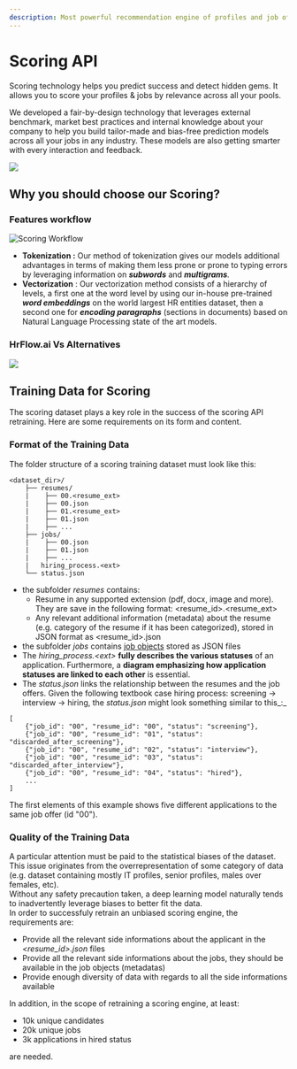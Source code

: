 ```yaml
---
description: Most powerful recommendation engine of profiles and job offers.
---
```


# Scoring API

Scoring technology helps you predict success and detect hidden gems. It allows you to score your profiles & jobs by relevance across all your pools. 

We developed a fair-by-design technology that leverages external benchmark, market best practices and internal knowledge about your company to help you build tailor-made and bias-free prediction models across all your jobs in any industry. These models are also getting smarter with every interaction and feedback.



![](https://lh3.googleusercontent.com/ojfdLeNBCyPQVa-ejZq8XgkDYIbYIHVm82hwuu6kNkJC38FOV37jsLI-fjUyXWSOvoPu-kvlbSOsFTaTsZYgaFfPq22tDEfcqghJoElhI8RdpFrHrdUMVi8br_leedY23oHtoJCD1_c)

## Why you should choose our Scoring?

### Features workflow

![Scoring Workflow](../.gitbook/assets/scoring.png)



* **Tokenization :** Our method of tokenization gives our models additional advantages in terms of making them less prone or prone to typing errors by leveraging  information on _**subwords**_ and _**multigrams**._
* **Vectorization** : Our vectorization method consists of a hierarchy of levels, a first one at the word level by using our in-house pre-trained _**word embeddings**_ on the world largest HR entities dataset, then a second one for _**encoding paragraphs**_ \(sections in documents\) based on Natural Language Processing state of the art models.

### **HrFlow.ai Vs Alternatives**

![](../.gitbook/assets/screenshot-2020-04-15-at-08.28.43.png)

## Training Data for Scoring

The scoring dataset plays a key role in the success of the scoring API retraining. Here are some requirements on its form and content.

### Format of the Training Data

The folder structure of a scoring training dataset must look like this:

```text
<dataset_dir>/
    ├── resumes/
    |    ├── 00.<resume_ext>
    |    ├── 00.json
    |    ├── 01.<resume_ext>
    |    ├── 01.json
    |    ├── ... 
    ├── jobs/
    |    ├── 00.json
    |    ├── 01.json
    |    ├── ...
    |   hiring_process.<ext>
    └── status.json
```

* the subfolder _resumes_ contains:
  * Resume in any supported extension \(pdf, docx, image and more\). They are save in the following format: &lt;resume\_id&gt;.&lt;resume\_ext&gt; 
  * Any relevant additional information \(metadata\) about the resume \(e.g. category of the resume if it has been categorized\), stored in JSON format as &lt;resume\_id&gt;.json
* the subfolder _jobs_ contains [job objects](https://developers.hrflow.ai/hr-json/job-objects/job-object) stored as JSON files
* The _hiring\_process.&lt;ext&gt;_  **fully describes the various statuses** of an application. Furthermore, a **diagram emphasizing how application statuses are linked to each other** is essential. 
* The _status.json_ links the relationship between the resumes and the job offers.  Given the following textbook case hiring process: screening -&gt; interview -&gt; hiring, the _status.json_ might look something similar to this_:_

```text
[
    {"job_id": "00", "resume_id": "00", "status": "screening"},
    {"job_id": "00", "resume_id": "01", "status": "discarded_after_screening"},
    {"job_id": "00", "resume_id": "02", "status": "interview"},
    {"job_id": "00", "resume_id": "03", "status": "discarded_after_interview"},
    {"job_id": "00", "resume_id": "04", "status": "hired"},
    ...
]
```

The first elements of this example shows five different applications to the same job offer \(id "00"\).  


### Quality of the Training Data

A particular attention must be paid to the statistical biases of the dataset. This issue originates from the overrepresentation of some category of data \(e.g. dataset containing mostly IT profiles, senior profiles, males over females, etc\).   
Without any safety precaution taken, a deep learning model naturally tends to inadvertently leverage biases to better fit the data.   
In order to successfuly retrain an unbiased scoring engine, the requirements are:

* Provide all the relevant side informations about the applicant in the _&lt;resume\_id&gt;.json_ files
* Provide all the relevant side informations about the jobs, they should be available in the job objects \(metadatas\)
* Provide enough diversity of data with regards to all the side informations available

In addition, in the scope of retraining a scoring engine, at least:

* 10k unique candidates
* 20k unique jobs
* 3k applications in hired status

are needed.

